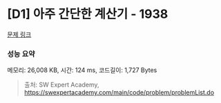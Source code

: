 # [D1] 아주 간단한 계산기 - 1938 

[문제 링크](https://swexpertacademy.com/main/code/problem/problemDetail.do?contestProbId=AV5PjsYKAMIDFAUq) 

### 성능 요약

메모리: 26,008 KB, 시간: 124 ms, 코드길이: 1,727 Bytes



> 출처: SW Expert Academy, https://swexpertacademy.com/main/code/problem/problemList.do